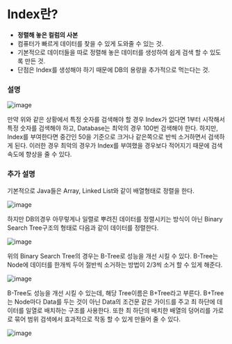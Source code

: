 # Index란?
- **정렬해 놓은 컬럼의 사본**
- 컴퓨터가 빠르게 데이터를 찾을 수 있게 도와줄 수 있는 것.
- 기본적으로 데이터들을 따로 정렬해 놓은 데이터를 생성하여 쉽게 검색 할 수 있도록 만든 것.
- 단점은 Index를 생성해야 하기 때문에 DB의 용량을 추가적으로 먹는다는 것.

### 설명

![image](https://github.com/SubiYoon/StudyList/assets/117332903/1f21008e-d5a6-436e-85b4-b4574b6f1a72)


만약 위와 같은 상황에서 특정 숫자를 검색해야 할 경우 Index가 없다면 1부터 시작해서 특정 숫자를 검색해야 하고, Database는 최악의 경우 100번 검색해야 한다. 
하지만, Index를 부여한다면 중간인 50을 기준으로 크거나 같은쪽으로 반씩 소거하면서 검색하게 된다. 이러한 경우 최악의 경우가 Index를 부여했을 경우보다 적어지기 때문에 검색 속도에 향상을 줄 수 있다.

### 추가 설명
기본적으로 Java들은 Array, Linked List와 같이 배열형태로 정렬을 한다.


![image](https://github.com/SubiYoon/StudyList/assets/117332903/ef650c52-200e-4ba8-be50-2095aedf5166)

하지만 DB의경우 아무렇게나 일렬로 뿌려진 데이터를 정렬시키는 방식이 아닌 Binary Search Tree구조의 형태로 다음과 같이 데이터를 정렬한다.


![image](https://github.com/SubiYoon/StudyList/assets/117332903/8a8c821e-96e9-4e30-aca5-eb8aa0c35355)

위의 Binary Search Tree의 경우는 B-Tree로 성능을 개선 시킬 수 있다.
B-Tree는 Node에 데이터를 한개씩 두어 절반씩 소거하는 방법이 2/3씩 소거 할 수 있게 해준다.

![image](https://github.com/SubiYoon/StudyList/assets/117332903/80770d9f-16bb-43df-9a62-b9db5ce22d79)


B-Tree도 성능을 개선 시킬 수 있는데, 해당 Tree이름은 B+Tree라고 부른다.
B+Tree는 Node마다 Data를 두는 것이 아닌 Data의 조건문 같은 가이드를 주고 최 하단에 데이터를 일열로 배치하는 구조를 사용한다.
또한 최 하단의 배치한 배열의 덩어리를 가로로 묶어 범위 검색에서 효과적으로 작동 할 수 있게 만들어 줄 수 있다.

![image](https://github.com/SubiYoon/StudyList/assets/117332903/9b15ee60-81b6-4333-89e2-5bb56cba3119)
